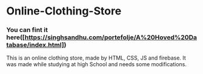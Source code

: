 # Online-Clothing-Store

### You can fint it here([https://singhsandhu.com/portefolje/A%20Hoved%20Database/index.html])
This is an online clothing store, made by HTML, CSS, JS and firebase. It was made while studying at high School and needs some modifications.
